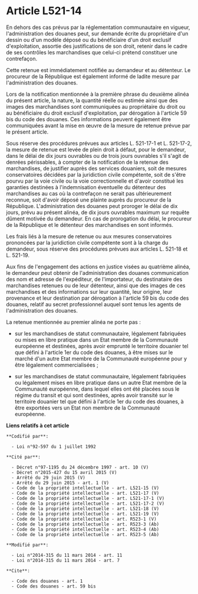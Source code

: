 # Article L521-14

En dehors des cas prévus par la réglementation communautaire en vigueur, l'administration des douanes peut, sur demande
écrite du propriétaire d'un dessin ou d'un modèle déposé ou du bénéficiaire d'un droit exclusif d'exploitation, assortie des
justifications de son droit, retenir dans le cadre de ses contrôles les marchandises que celui-ci prétend constituer une
contrefaçon. 

Cette retenue est immédiatement notifiée au demandeur et au détenteur. Le procureur de la République est également informé de
ladite mesure par l'administration des douanes. 

Lors de la notification mentionnée à la première phrase du deuxième alinéa du présent article, la nature, la quantité réelle
ou estimée ainsi que des images des marchandises sont communiquées au propriétaire du droit ou au bénéficiaire du droit
exclusif d'exploitation, par dérogation à l'article 59 bis du code des douanes. Ces informations peuvent également être
communiquées avant la mise en œuvre de la mesure de retenue prévue par le présent article. 

Sous réserve des procédures prévues aux articles L. 521-17-1 et L. 521-17-2, la mesure de retenue est levée de plein droit à
défaut, pour le demandeur, dans le délai de dix jours ouvrables ou de trois jours ouvrables s'il s'agit de denrées
périssables, à compter de la notification de la retenue des marchandises, de justifier auprès des services douaniers, soit de
mesures conservatoires décidées par la juridiction civile compétente, soit de s'être pourvu par la voie civile ou la voie
correctionnelle et d'avoir constitué les garanties destinées à l'indemnisation éventuelle du détenteur des marchandises au
cas où la contrefaçon ne serait pas ultérieurement reconnue, soit d'avoir déposé une plainte auprès du procureur de la
République. L'administration des douanes peut proroger le délai de dix jours, prévu au présent alinéa, de dix jours ouvrables
maximum sur requête dûment motivée du demandeur. En cas de prorogation du délai, le procureur de la République et le
détenteur des marchandises en sont informés. 

Les frais liés à la mesure de retenue ou aux mesures conservatoires prononcées par la juridiction civile compétente sont à la
charge du demandeur, sous réserve des procédures prévues aux articles L. 521-18 et L. 521-19. 

Aux fins de l'engagement des actions en justice visées au quatrième alinéa, le demandeur peut obtenir de l'administration des
douanes communication des nom et adresse de l'expéditeur, de l'importateur, du destinataire des marchandises retenues ou de
leur détenteur, ainsi que des images de ces marchandises et des informations sur leur quantité, leur origine, leur provenance
et leur destination par dérogation à l'article 59 bis du code des douanes, relatif au secret professionnel auquel sont tenus
les agents de l'administration des douanes. 

La retenue mentionnée au premier alinéa ne porte pas :

- sur les marchandises de statut communautaire, légalement fabriquées ou mises en libre pratique dans un Etat membre de la
Communauté européenne et destinées, après avoir emprunté le territoire douanier tel que défini à l'article 1er du code des
douanes, à être mises sur le marché d'un autre Etat membre de la Communauté européenne pour y être légalement
commercialisées ;

- sur les marchandises de statut communautaire, légalement fabriquées ou légalement mises en libre pratique dans un autre
Etat membre de la Communauté européenne, dans lequel elles ont été placées sous le régime du transit et qui sont destinées,
après avoir transité sur le territoire douanier tel que défini à l'article 1er du code des douanes, à être exportées vers un
Etat non membre de la Communauté européenne.

**Liens relatifs à cet article**

	**Codifié par**:

	  - Loi n°92-597 du 1 juillet 1992

	**Cité par**:

	  - Décret n°97-1195 du 24 décembre 1997 - art. 10 (V)
	  - Décret n°2015-427 du 15 avril 2015 (V)
	  - Arrêté du 29 juin 2015 (V)
	  - Arrêté du 29 juin 2015 - art. 1 (V)
	  - Code de la propriété intellectuelle - art. L521-15 (V)
	  - Code de la propriété intellectuelle - art. L521-17 (V)
	  - Code de la propriété intellectuelle - art. L521-17-1 (V)
	  - Code de la propriété intellectuelle - art. L521-17-2 (V)
	  - Code de la propriété intellectuelle - art. L521-18 (V)
	  - Code de la propriété intellectuelle - art. L521-19 (V)
	  - Code de la propriété intellectuelle - art. R523-1 (V)
	  - Code de la propriété intellectuelle - art. R523-3 (Ab)
	  - Code de la propriété intellectuelle - art. R523-4 (Ab)
	  - Code de la propriété intellectuelle - art. R523-5 (Ab)

	**Modifié par**:

	  - Loi n°2014-315 du 11 mars 2014 - art. 11
	  - Loi n°2014-315 du 11 mars 2014 - art. 7

	**Cite**:

	  - Code des douanes - art. 1
	  - Code des douanes - art. 59 bis
